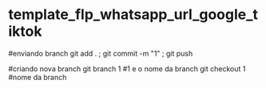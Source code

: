 # template_flp_whatsapp_url_google_tiktok

#enviando branch
git add . ; git commit -m "1" ; git push

#criando nova branch
git branch 1 #1 e o nome da branch
git checkout 1 #nome da branch